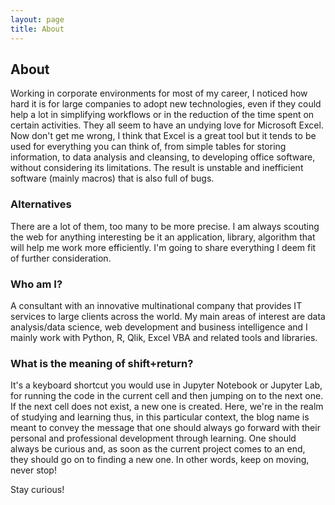 ```yaml
---
layout: page
title: About 
---
```

## About

Working in corporate environments for most of my career, I noticed how hard it is for large companies to adopt new technologies, even if they could help a lot in simplifying workflows or in the reduction of the time spent on certain activities. They all seem to have an undying love for Microsoft Excel. Now don't get me wrong, I think that Excel is a great tool but it tends to be used for everything you can think of, from simple tables for storing information, to data analysis and cleansing, to developing office software, without considering its limitations. The result is unstable and inefficient software (mainly macros) that is also full of bugs.     

### Alternatives
There are a lot of them, too many to be more precise. I am always scouting the web for anything interesting be it an application, library, algorithm that will help me work more efficiently. I'm going to share everything I deem fit of further consideration.  

### Who am I?
A consultant with an innovative multinational company that provides IT services to large clients across the world. My main areas of interest are data analysis/data science, web development and business intelligence and I mainly work with Python, R, Qlik, Excel VBA and related tools and libraries.  

### What is the meaning of shift+return?
It's a keyboard shortcut you would use in Jupyter Notebook or Jupyter Lab, for running the code in the current cell and then jumping on to the next one. If the next cell does not exist, a new one is created. Here, we're in the realm of studying and learning thus, in this particular context, the blog name is meant to convey the message that one should always go forward with their personal and professional development through learning. One should always be curious and, as soon as the current project comes to an end, they should go on to finding a new one. In other words, keep on moving, never stop!  

Stay curious!
